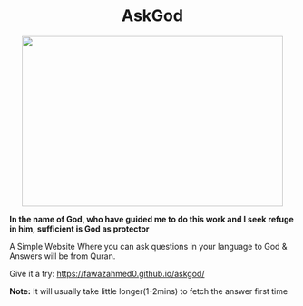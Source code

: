 <h1 align="center">AskGod   </h1>

<p align="center">
  <img width="460" height="300" src="https://github.com/fawazahmed0/askgod/raw/main/icons/original-icon.png">
</p>


**In the name of God, who have guided me to do this work and I seek refuge in him, sufficient is God as protector**


A Simple Website Where you can ask questions in your language to God & Answers will be from Quran.

Give it a try:
https://fawazahmed0.github.io/askgod/

**Note:** It will usually take little longer(1-2mins) to fetch the answer first time
